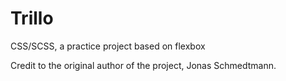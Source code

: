 # Trillo

CSS/SCSS, a practice project based on flexbox

Credit to the original author of the project, Jonas Schmedtmann.
